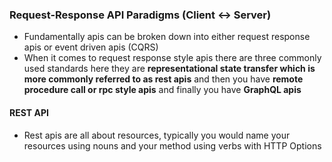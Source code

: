### Request-Response API Paradigms (Client <-> Server)
- Fundamentally apis can be broken down into either request response apis or event driven apis (CQRS)
- When it comes to request response style apis there are three commonly used standards here they are **representational state transfer which is more commonly referred to as rest apis** and then you have **remote procedure call or rpc style apis** and finally you have **GraphQL apis**
#### REST API
- Rest apis are all about resources, typically you would name your resources using nouns and your method using verbs with HTTP Options
<!--stackedit_data:
eyJoaXN0b3J5IjpbLTE2MzE2MjUxMTAsNzQyMDI5OTAwLC0xMT
A4MjM5OTA2XX0=
-->